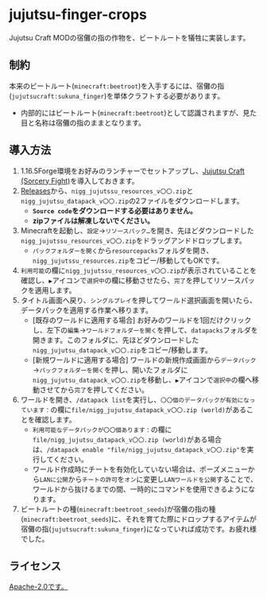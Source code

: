 # jujutsu-finger-crops
Jujutsu Craft MODの宿儺の指の作物を、ビートルートを犠牲に実装します。

## 制約
本来のビートルート(`minecraft:beetroot`)を入手するには、宿儺の指(`jujutsucraft:sukuna_finger`)を単体クラフトする必要があります。
  * 内部的にはビートルート(`minecraft:beetroot`)として認識されますが、見た目と名称は宿儺の指のままとなります。

## 導入方法
1. 1.16.5Forge環境をお好みのランチャーでセットアップし、[Jujutsu Craft (Sorcery Fight)](https://www.curseforge.com/minecraft/mc-mods/sorceryfight)を導入しておきます。
2. [Releases](https://github.com/Meatwo310/jujutsu-finger-crops/releases)から、`nigg_jujutssu_resources_v〇〇.zip`と`nigg_jujutsu_datapack_v〇〇.zip`の2ファイルをダウンロードします。
    * **`Source code`をダウンロードする必要はありません。**
    * **zipファイルは解凍しないでください。**
3. Minecraftを起動し、`設定`→`リソースパック…`を開き、先ほどダウンロードした`nigg_jujutssu_resources_v〇〇.zip`をドラッグアンドドロップします。
    * `パックフォルダーを開く`から`resourcepacks`フォルダを開き、`nigg_jujutssu_resources.zip`をコピー/移動してもOKです。
4. `利用可能`の欄に`nigg_jujutssu_resources_v〇〇.zip`が表示されていることを確認し、`▶`アイコンで`選択中`の欄に移動させたら、`完了`を押してリソースパックを適用します。
5. タイトル画面へ戻り、`シングルプレイ`を押してワールド選択画面を開いたら、データパックを適用する作業へ移ります。
    * \[既存のワールドに適用する場合\] お好みのワールドを1回だけクリックし、左下の`編集`→`ワールドフォルダーを開く`を押して、`datapacks`フォルダを開きます。このフォルダに、先ほどダウンロードした`nigg_jujutsu_datapack_v〇〇.zip`をコピー/移動します。
    * \[新規ワールドに適用する場合\] ワールドの新規作成画面から`データパック`→`パックフォルダーを開く`を押し、開いたフォルダに`nigg_jujutsu_datapack_v〇〇.zip`を移動し、`▶`アイコンで`選択中`の欄へ移動させてから`完了`を押してください。
6. ワールドを開き、`/datapack list`を実行し、`〇〇個のデータパックが有効になっています：`の欄に`file/nigg_jujutsu_datapack_v〇〇.zip (world)`があることを確認します。
    * `利用可能なデータパックが〇〇個あります：`の欄に`file/nigg_jujutsu_datapack_v〇〇.zip (world)`がある場合は、`/datapack enable "file/nigg_jujutsu_datapack_v〇〇.zip"`を実行してください。
    * ワールド作成時にチートを有効化していない場合は、ポーズメニューから`LANに公開`から`チートの許可`を`オン`に変更し`LANワールドを公開`することで、ワールドから抜けるまでの間、一時的にコマンドを使用できるようになります。
7. ビートルートの種(`minecraft:beetroot_seeds`)が宿儺の指の種(`minecraft:beetroot_seeds`)に、それを育てた際にドロップするアイテムが宿儺の指(`jujutsucraft:sukuna_finger`)になっていれば成功です。お疲れ様でした。

## ライセンス
[Apache-2.0です。](/LICENSE)
